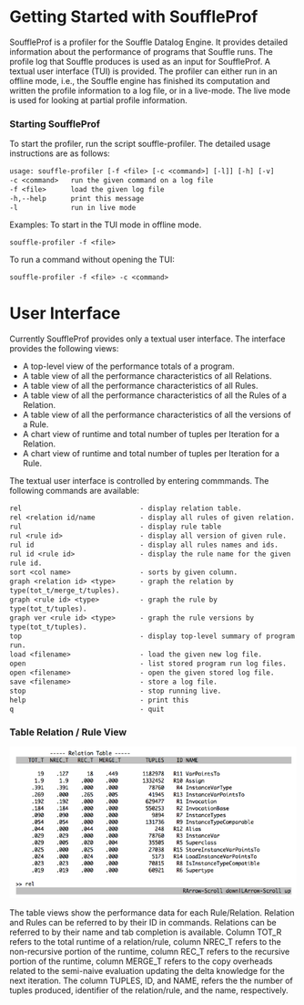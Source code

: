 # Getting Started with SouffleProf

SouffleProf is a profiler for the Souffle Datalog Engine. It provides detailed information
about the performance of programs that Souffle runs. The profile log that Souffle produces 
is used as an input for SouffleProf. A textual user interface (TUI) is provided. The profiler can either run in an offline 
mode, i.e., the Souffle engine has finished its computation and written the profile information
to a log file, or in a live-mode. The live mode is used for looking at partial profile information. 

### Starting SouffleProf

To start the profiler, run the script souffle-profiler. The detailed usage instructions are as follows:

```
usage: souffle-profiler [-f <file> [-c <command>] [-l]] [-h] [-v]
-c <command>   run the given command on a log file
-f <file>      load the given log file
-h,--help      print this message
-l             run in live mode
```

Examples:
To start in the TUI mode in offline mode.
```
souffle-profiler -f <file>
```

To run a command without opening the TUI:
```
souffle-profiler -f <file> -c <command>  
```

# User Interface

Currently SouffleProf provides only a textual user interface. The
interface provides the following views:

* A top-level view of the performance totals of a program.
* A table view of all the performance characteristics of all Relations.
* A table view of all the performance characteristics of all Rules.
* A table view of all the performance characteristics of all the Rules of a Relation.
* A table view of all the performance characteristics of all the versions of a Rule.
* A chart view of runtime and total number of tuples per Iteration for a Relation.
* A chart view of runtime and total number of tuples per Iteration for a Rule.


The textual user interface is controlled by entering commmands. 
The following commands are available: 

```
rel                             - display relation table.
rel <relation id/name           - display all rules of given relation.
rul                             - display rule table
rul <rule id>                   - display all version of given rule.
rul id                          - display all rules names and ids.
rul id <rule id>                - display the rule name for the given rule id.
sort <col name>                 - sorts by given column.
graph <relation id> <type>      - graph the relation by type(tot_t/merge_t/tuples).
graph <rule id> <type>          - graph the rule by type(tot_t/tuples).
graph ver <rule id> <type>      - graph the rule versions by type(tot_t/tuples).
top                             - display top-level summary of program run.
load <filename>                 - load the given new log file.
open                            - list stored program run log files.
open <filename>                 - open the given stored log file.
save <filename>                 - store a log file.
stop                            - stop running live.
help                            - print this
q                               - quit
```

### Table Relation / Rule View

![rule](images/rule.png)

The table views show the performance data for each Rule/Relation. Relation and Rules can 
be referred to by their ID in commands. Relations can be referred to by their name and tab 
completion is available. Column TOT_R refers to the total runtime of a relation/rule, column 
NREC_T refers to the non-recursive portion of the runtime, column REC_T refers to the recursive 
portion of the runtime, column MERGE_T refers to the copy overheads related to the 
semi-naive evaluation updating the delta knowledge for the next iteration. The column
TUPLES, ID, and NAME, refers the the number of tuples produced, identifier of the relation/rule, 
and the name, respectively. 

